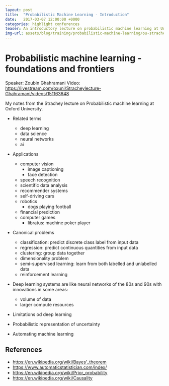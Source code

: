 ```yaml
---
layout: post
title:  "Probabilistic Machine Learning - Introduction"
date:   2017-03-07 12:00:00 +0000   
categories: highlight conferences
teaser: An introductory lecture on probabilistic machine learning at University of Oxford. 
img-url: assets/blog/training/probabilistic-machine-learning/ou-strachey-lecture-march-2017.png
---
```


# Probabilistic machine learning - foundations and frontiers
Speaker: Zoubin Ghahramani
Video: https://livestream.com/oxuni/Stracheylecture-Ghahramani/videos/151163648

My notes from the Strachey lecture on Probabilistic machine learning at Oxford University.

* Related terms
  - deep learning
  - data science
  - neural networks
  - ai
  
* Applications
  - computer vision
    - image captioning
    - face detection
  - speech recognition
  - scientific data analysis
  - recommender systems
  - self-driving cars
  - robotics
    - dogs playing football
  - financial prediction
  - computer games
    - libratus: machine poker player
    
* Canonical problems
  - classification: predict discrete class label from input data
  - regression: predict continuous quantities from input data
  - clustering: group data together
  - dimensionality problem
  - semi-supervised learning: learn from both labelled and unlabelled data
  - reinforcement learning
  
* Deep learning systems are like neural networks of the 80s and 90s with innovations in some areas:
  - volume of data
  - larger compute resources
  
* Limitations od deep learning
  
* Probabilistic representation of uncertainty

* Automating machine learning

## References

* https://en.wikipedia.org/wiki/Bayes'_theorem
* https://www.automaticstatistician.com/index/
* https://en.wikipedia.org/wiki/Prior_probability
* https://en.wikipedia.org/wiki/Causality
  
  
  